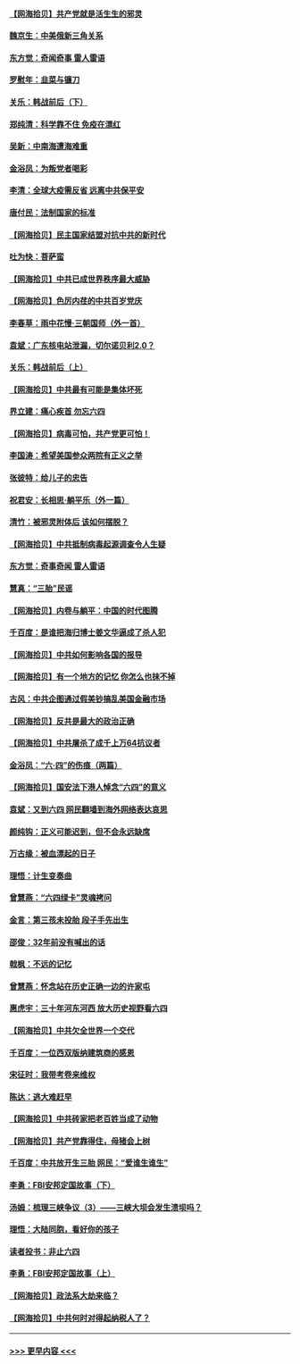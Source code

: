 #### [【网海拾贝】共产党就是活生生的邪灵](../pages/nsc993/n13036627.md?t=06230901) 
#### [魏京生：中美俄新三角关系](../pages/nsc993/n13035986.md?t=06230901) 
#### [东方觉：奇闻奇事 雷人雷语](../pages/nsc993/n13035878.md?t=06230901) 
#### [罗慰年：韭菜与镰刀](../pages/nsc993/n13034374.md?t=06230901) 
#### [关乐：韩战前后（下）](../pages/nsc993/n13034113.md?t=06230901) 
#### [郑纯清：科学靠不住 免疫在漂红](../pages/nsc993/n13034093.md?t=06230901) 
#### [吴新：中南海遭海难重](../pages/nsc993/n13034084.md?t=06230901) 
#### [金浴凤：为叛党者喝彩](../pages/nsc993/n13034058.md?t=06230901) 
#### [李清：全球大疫需反省 远离中共保平安](../pages/nsc993/n13033784.md?t=06230901) 
#### [唐付民：法制国家的标准](../pages/nsc993/n13032944.md?t=06230901) 
#### [【网海拾贝】民主国家结盟对抗中共的新时代](../pages/nsc993/n13031717.md?t=06230901) 
#### [吐为快：菩萨蛮](../pages/nsc993/n13030033.md?t=06230901) 
#### [【网海拾贝】中共已成世界秩序最大威胁](../pages/nsc993/n13028138.md?t=06230901) 
#### [【网海拾贝】色厉内荏的中共百岁党庆](../pages/nsc993/n13025582.md?t=06230901) 
#### [李春草：雨中花慢‧三朝国师（外一首）](../pages/nsc993/n13025567.md?t=06230901) 
#### [袁斌：广东核电站泄漏，切尔诺贝利2.0？](../pages/nsc993/n13025475.md?t=06230901) 
#### [关乐：韩战前后（上）](../pages/nsc993/n13025387.md?t=06230901) 
#### [【网海拾贝】中共最有可能是集体坏死](../pages/nsc993/n13023101.md?t=06230901) 
#### [界立建：痛心疾首 勿忘六四](../pages/nsc993/n13022339.md?t=06230901) 
#### [【网海拾贝】病毒可怕，共产党更可怕！](../pages/nsc993/n13020728.md?t=06230901) 
#### [李国涛：希望美国参众两院有正义之举](../pages/nsc993/n13020674.md?t=06230901) 
#### [张彼特：给儿子的忠告](../pages/nsc993/n13018934.md?t=06230901) 
#### [祝君安：长相思‧躺平乐（外一篇）](../pages/nsc993/n13018923.md?t=06230901) 
#### [清竹：被邪灵附体后 该如何摆脱？](../pages/nsc993/n13018877.md?t=06230901) 
#### [【网海拾贝】中共抵制病毒起源调查令人生疑](../pages/nsc993/n13017785.md?t=06230901) 
#### [东方觉：奇事奇闻 雷人雷语](../pages/nsc993/n13017577.md?t=06230901) 
#### [慧真：“三胎”民谣](../pages/nsc993/n13017394.md?t=06230901) 
#### [【网海拾贝】内卷与躺平：中国的时代图腾](../pages/nsc993/n13016128.md?t=06230901) 
#### [千百度：是谁把海归博士姜文华逼成了杀人犯](../pages/nsc993/n13015218.md?t=06230901) 
#### [【网海拾贝】中共如何影响各国的报导](../pages/nsc993/n13012599.md?t=06230901) 
#### [【网海拾贝】有一个地方的记忆 你怎么也抹不掉](../pages/nsc993/n13009802.md?t=06230901) 
#### [古风：中共企图通过假美钞搞乱美国金融市场](../pages/nsc993/n13009626.md?t=06230901) 
#### [【网海拾贝】反共是最大的政治正确](../pages/nsc993/n13007051.md?t=06230901) 
#### [【网海拾贝】中共屠杀了成千上万64抗议者](../pages/nsc993/n13002713.md?t=06230901) 
#### [金浴凤：“六·四”的伤痕（两篇）](../pages/nsc993/n13001719.md?t=06230901) 
#### [【网海拾贝】国安法下港人悼念“六四”的意义](../pages/nsc993/n13001039.md?t=06230901) 
#### [袁斌：又到六四 网民翻墙到海外网络表达哀思](../pages/nsc993/n13000995.md?t=06230901) 
#### [颜纯钩：正义可能迟到，但不会永远缺席](../pages/nsc993/n13000920.md?t=06230901) 
#### [万古缘：被血漂起的日子](../pages/nsc993/n13000914.md?t=06230901) 
#### [理悟：计生变奏曲](../pages/nsc993/n13000414.md?t=06230901) 
#### [曾慧燕：“六四绿卡”灵魂拷问](../pages/nsc993/n13000277.md?t=06230901) 
#### [金言：第三孩未投胎 段子手先出生](../pages/nsc993/n13000215.md?t=06230901) 
#### [邵俊：32年前没有喊出的话](../pages/nsc993/n13000181.md?t=06230901) 
#### [戟枫：不远的记忆](../pages/nsc993/n13000121.md?t=06230901) 
#### [曾慧燕：怀念站在历史正确一边的许家屯](../pages/nsc993/n13000073.md?t=06230901) 
#### [惠虎宇：三十年河东河西 放大历史视野看六四](../pages/nsc993/n13000018.md?t=06230901) 
#### [【网海拾贝】中共欠全世界一个交代](../pages/nsc993/n12998706.md?t=06230901) 
#### [千百度：一位西双版纳建筑商的感恩](../pages/nsc993/n12998487.md?t=06230901) 
#### [宋征时：我带考卷来维权](../pages/nsc993/n12994088.md?t=06230901) 
#### [陈达：逃大难赶早](../pages/nsc993/n12993569.md?t=06230901) 
#### [【网海拾贝】中共砖家把老百姓当成了动物](../pages/nsc993/n12993483.md?t=06230901) 
#### [【网海拾贝】共产党靠得住，母猪会上树](../pages/nsc993/n12990730.md?t=06230901) 
#### [千百度：中共放开生三胎 网民：“爱谁生谁生”](../pages/nsc993/n12990644.md?t=06230901) 
#### [李勇：FBI安邦定国故事（下）](../pages/nsc993/n12987854.md?t=06230901) 
#### [汤姆：梳理三峡争议（3）——三峡大坝会发生溃坝吗？](../pages/nsc993/n12989806.md?t=06230901) 
#### [理悟：大陆同胞，看好你的孩子](../pages/nsc993/n12989778.md?t=06230901) 
#### [读者投书：非止六四](../pages/nsc993/n12989673.md?t=06230901) 
#### [李勇：FBI安邦定国故事（上）](../pages/nsc993/n12987749.md?t=06230901) 
#### [【网海拾贝】政法系大劫来临？](../pages/nsc993/n12987596.md?t=06230901) 
#### [【网海拾贝】中共何时对得起纳税人了？](../pages/nsc993/n12985578.md?t=06230901) 

----
#### [ >>> 更早内容 <<< ](../indexes/nsc993-earlier.md)
